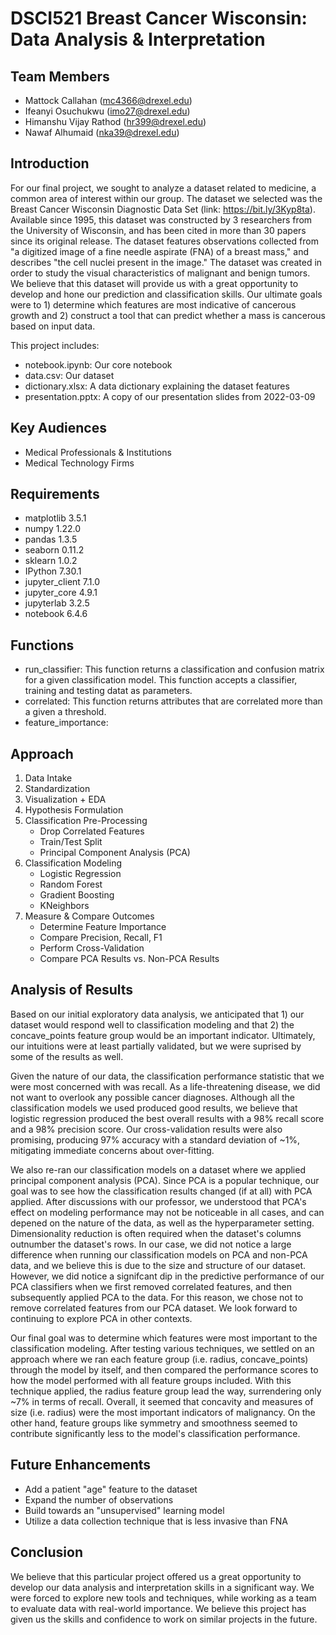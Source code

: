 # DSCI521 Breast Cancer Wisconsin: Data Analysis & Interpretation

## Team Members

* Mattock Callahan (mc4366@drexel.edu)
* Ifeanyi Osuchukwu (imo27@drexel.edu)
* Himanshu Vijay Rathod (hr399@drexel.edu)
* Nawaf Alhumaid (nka39@drexel.edu)

## Introduction

For our final project, we sought to analyze a dataset related to medicine, a common area of interest within our group. The dataset we selected was the Breast Cancer Wisconsin Diagnostic Data Set (link: https://bit.ly/3Kyp8ta). Available since 1995, this dataset was constructed by 3 researchers from the University of Wisconsin, and has been cited in more than 30 papers since its original release. The dataset features observations collected from "a digitized image of a fine needle aspirate (FNA) of a breast mass," and describes "the cell nuclei present in the image." The dataset was created in order to study the visual characteristics of malignant and benign tumors. We believe that this dataset will provide us with a great opportunity to develop and hone our prediction and classification skills. Our ultimate goals were to 1) determine which features are most indicative of cancerous growth and 2) construct a tool that can predict whether a mass is cancerous based on input data.

This project includes:
* notebook.ipynb: Our core notebook
* data.csv: Our dataset
* dictionary.xlsx: A data dictionary explaining the dataset features
* presentation.pptx: A copy of our presentation slides from 2022-03-09


## Key Audiences

* Medical Professionals & Institutions
* Medical Technology Firms

## Requirements

* matplotlib          3.5.1
* numpy               1.22.0
* pandas              1.3.5
* seaborn             0.11.2
* sklearn             1.0.2
* IPython             7.30.1
* jupyter_client      7.1.0
* jupyter_core        4.9.1
* jupyterlab          3.2.5
* notebook            6.4.6

## Functions 
* run_classifier: This function returns a classification and confusion matrix for a given classification model. This function accepts a classifier, training and testing datat as parameters. 
* correlated: This function returns attributes that are correlated more than a given a threshold.
* feature_importance: 
## Approach

1. Data Intake
2. Standardization
3. Visualization + EDA
4. Hypothesis Formulation
5. Classification Pre-Processing
    * Drop Correlated Features
    * Train/Test Split
    * Principal Component Analysis (PCA)
6. Classification Modeling
    * Logistic Regression
    * Random Forest
    * Gradient Boosting
    * KNeighbors
7. Measure & Compare Outcomes
    * Determine Feature Importance
    * Compare Precision, Recall, F1
    * Perform Cross-Validation
    * Compare PCA Results vs. Non-PCA Results
    
## Analysis of Results

Based on our initial exploratory data analysis, we anticipated that 1) our dataset would respond well to classification modeling and that 2) the concave_points feature group would be an important indicator. Ultimately, our intuitions were at least partially validated, but we were suprised by some of the results as well. 

Given the nature of our data, the classification performance statistic that we were most concerned with was recall. As a life-threatening disease, we did not want to overlook any possible cancer diagnoses. Although all the classification models we used produced good results, we believe that logistic regression produced the best overall results with a 98% recall score and a 98% precision score. Our cross-validation results were also promising, producing 97% accuracy with a standard deviation of ~1%, mitigating immediate concerns about over-fitting. 

We also re-ran our classification models on a dataset where we applied principal component analysis (PCA). Since PCA is a popular technique, our goal was to see how the classification results changed (if at all) with PCA applied. After discussions with our professor, we understood that PCA's effect on modeling performance may not be noticeable in all cases, and can depened on the nature of the data, as well as the hyperparameter setting. Dimensionality reduction is often required when the dataset's columns outnumber the dataset's rows. In our case, we did not notice a large difference when running our classification models on PCA and non-PCA data, and we believe this is due to the size and structure of our dataset. However, we did notice a signifcant dip in the predictive performance of our PCA classifiers when we first removed correlated features, and then subsequently applied PCA to the data. For this reason, we chose not to remove correlated features from our PCA dataset. We look forward to continuing to explore PCA in other contexts.

Our final goal was to determine which features were most important to the classification modeling. After testing various techniques, we settled on an approach where we ran each feature group (i.e. radius, concave_points) through the model by itself, and then compared the performance scores to how the model performed with all feature groups included. With this technique applied, the radius feature group lead the way, surrendering only ~7% in terms of recall. Overall, it seemed that concavity and measures of size (i.e. radius) were the most important indicators of malignancy. On the other hand, feature groups like symmetry and smoothness seemed to contribute significantly less to the model's classification performance. 

## Future Enhancements

* Add a patient "age" feature to the dataset
* Expand the number of observations
* Build towards an "unsupervised" learning model
* Utilize a data collection technique that is less invasive than FNA

## Conclusion

We believe that this particular project offered us a great opportunity to develop our data analysis and interpretation skills in a significant way. We were forced to explore new tools and techniques, while working as a team to evaluate data with real-world importance. We believe this project has given us the skills and confidence to work on similar projects in the future.
